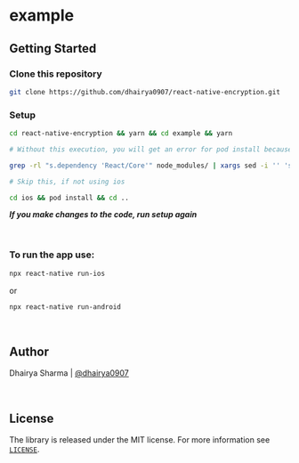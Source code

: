 # example

## Getting Started

### Clone this repository
```bash
git clone https://github.com/dhairya0907/react-native-encryption.git
```

### Setup
```sh
cd react-native-encryption && yarn && cd example && yarn
```

```sh
# Without this execution, you will get an error for pod install because of react-native-fetch-blob

grep -rl "s.dependency 'React/Core'" node_modules/ | xargs sed -i '' 's=React/Core=React-Core=g'
```

```sh
# Skip this, if not using ios

cd ios && pod install && cd ..
```
***If you make changes to the code, run setup again***

&nbsp;
### To run the app use:

```sh
npx react-native run-ios
```

or

```sh
npx react-native run-android
```
&nbsp;
## Author

Dhairya Sharma | [@dhairya0907](https://github.com/dhairya0907)

&nbsp;
## License

The library is released under the MIT license. For more information see [`LICENSE`](/LICENSE).
